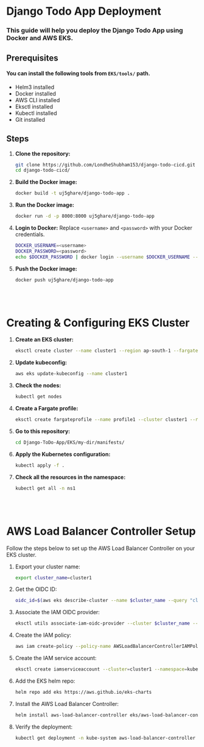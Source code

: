 # Django Todo App Deployment 

### This guide will help you deploy the Django Todo App using Docker and AWS EKS.

## Prerequisites

#### You can install the following tools from  `EKS/tools/` path.

- Helm3 installed 
- Docker installed
- AWS CLI installed
- Eksctl installed
- Kubectl installed
- Git installed

## Steps

1. **Clone the repository:**
    ```bash
    git clone https://github.com/LondheShubham153/django-todo-cicd.git  
    cd django-todo-cicd/
    ```

2. **Build the Docker image:**
    ```bash
    docker build -t uj5ghare/django-todo-app .
    ```

3. **Run the Docker image:**
    ```bash
    docker run -d -p 8000:8000 uj5ghare/django-todo-app
    ```

4. **Login to Docker:**
    Replace `<username>` and `<password>` with your Docker credentials.
    ```bash
    DOCKER_USERNAME=<username>
    DOCKER_PASSWORD=<password> 
    echo $DOCKER_PASSWORD | docker login --username $DOCKER_USERNAME --password-stdin
    ```

5. **Push the Docker image:**
    ```bash
    docker push uj5ghare/django-todo-app
    ```
<br><br>

# Creating & Configuring EKS Cluster

1. **Create an EKS cluster:**
    ```bash
    eksctl create cluster --name cluster1 --region ap-south-1 --fargate 
    ```

2. **Update kubeconfig:**
    ```bash
    aws eks update-kubeconfig --name cluster1 
    ```

3. **Check the nodes:**
    ```bash
    kubectl get nodes
    ```

4. **Create a Fargate profile:**
    ```bash
    eksctl create fargateprofile --name profile1 --cluster cluster1 --region ap-south-1 --namespace ns1
    ```

5. **Go to this repository:**
    ```bash
   cd Django-ToDo-App/EKS/my-dir/manifests/
    ```

6. **Apply the Kubernetes configuration:**
    ```bash
    kubectl apply -f . 
    ```

7. **Check all the resources in the namespace:**
    ```bash
    kubectl get all -n ns1
    ```
<br><br>


# AWS Load Balancer Controller Setup
Follow the steps below to set up the AWS Load Balancer Controller on your EKS cluster.

1. Export your cluster name:
    ```bash
    export cluster_name=cluster1
    ```

2. Get the OIDC ID:
    ```bash
    oidc_id=$(aws eks describe-cluster --name $cluster_name --query "cluster.identity.oidc.issuer" --output text | cut -d '/' -f 5)
    ```

3. Associate the IAM OIDC provider:
    ```bash
    eksctl utils associate-iam-oidc-provider --cluster $cluster_name --approve
    ```

4. Create the IAM policy:
    ```bash
    aws iam create-policy --policy-name AWSLoadBalancerControllerIAMPolicy --policy-document file://iam_policy.json
    ```

5. Create the IAM service account:
    ```bash
    eksctl create iamserviceaccount --cluster=cluster1 --namespace=kube-system --name=aws-load-balancer-controller --role-name AmazonEKSLoadBalancerControllerRole --attach-policy-arn=arn:aws:iam::<your-aws-account-id>:policy/AWSLoadBalancerControllerIAMPolicy --approve
    ```

6. Add the EKS helm repo:
    ```bash
    helm repo add eks https://aws.github.io/eks-charts
    ```

7. Install the AWS Load Balancer Controller:
    ```bash
    helm install aws-load-balancer-controller eks/aws-load-balancer-controller -n kube-system --set clusterName=cluster1 --set serviceAccount.create=false --set serviceAccount.name=aws-load-balancer-controller --set region=ap-south-1 --set vpcId=<your-vpc-id>
    ```

8. Verify the deployment:
    ```bash
    kubectl get deployment -n kube-system aws-load-balancer-controller
    ```
